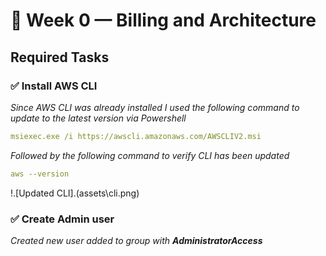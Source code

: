 # 📝 Week 0 — Billing and Architecture

## Required Tasks

### ✅ Install AWS CLI

_Since AWS CLI was already installed I used the following command to update to the latest version via Powershell_

```yml
msiexec.exe /i https://awscli.amazonaws.com/AWSCLIV2.msi
```

_Followed by the following command to verify CLI has been updated_

```yml
aws --version
```

!.[Updated CLI].(assets\cli.png)

### ✅ Create Admin user

_Created new user added to group with ***AdministratorAccess***_
